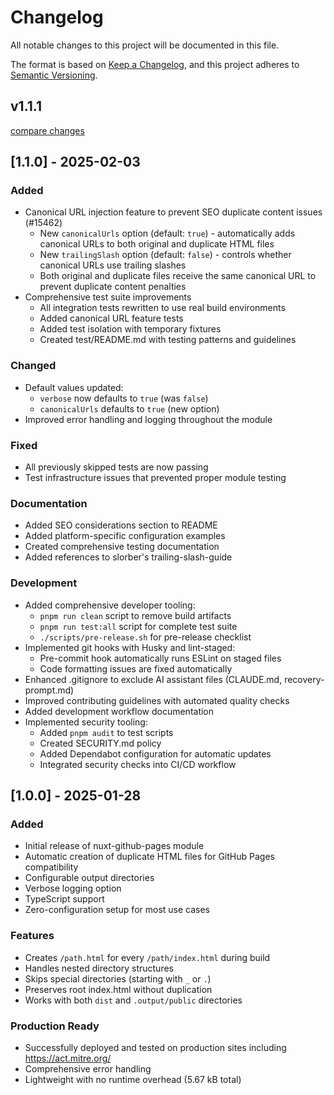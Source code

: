 # Changelog

All notable changes to this project will be documented in this file.

The format is based on [Keep a Changelog](https://keepachangelog.com/en/1.0.0/),
and this project adheres to [Semantic Versioning](https://semver.org/spec/v2.0.0.html).

## v1.1.1

[compare changes](https://github.com/mitre/nuxt-github-pages/compare/v1.1.0...v1.1.1)

## [1.1.0] - 2025-02-03

### Added
- Canonical URL injection feature to prevent SEO duplicate content issues (#15462)
  - New `canonicalUrls` option (default: `true`) - automatically adds canonical URLs to both original and duplicate HTML files
  - New `trailingSlash` option (default: `false`) - controls whether canonical URLs use trailing slashes
  - Both original and duplicate files receive the same canonical URL to prevent duplicate content penalties
- Comprehensive test suite improvements
  - All integration tests rewritten to use real build environments
  - Added canonical URL feature tests
  - Added test isolation with temporary fixtures
  - Created test/README.md with testing patterns and guidelines

### Changed
- Default values updated:
  - `verbose` now defaults to `true` (was `false`)
  - `canonicalUrls` defaults to `true` (new option)
- Improved error handling and logging throughout the module

### Fixed
- All previously skipped tests are now passing
- Test infrastructure issues that prevented proper module testing

### Documentation
- Added SEO considerations section to README
- Added platform-specific configuration examples
- Created comprehensive testing documentation
- Added references to slorber's trailing-slash-guide

### Development
- Added comprehensive developer tooling:
  - `pnpm run clean` script to remove build artifacts
  - `pnpm run test:all` script for complete test suite
  - `./scripts/pre-release.sh` for pre-release checklist
- Implemented git hooks with Husky and lint-staged:
  - Pre-commit hook automatically runs ESLint on staged files
  - Code formatting issues are fixed automatically
- Enhanced .gitignore to exclude AI assistant files (CLAUDE.md, recovery-prompt.md)
- Improved contributing guidelines with automated quality checks
- Added development workflow documentation
- Implemented security tooling:
  - Added `pnpm audit` to test scripts
  - Created SECURITY.md policy
  - Added Dependabot configuration for automatic updates
  - Integrated security checks into CI/CD workflow

## [1.0.0] - 2025-01-28

### Added
- Initial release of nuxt-github-pages module
- Automatic creation of duplicate HTML files for GitHub Pages compatibility
- Configurable output directories
- Verbose logging option
- TypeScript support
- Zero-configuration setup for most use cases

### Features
- Creates `/path.html` for every `/path/index.html` during build
- Handles nested directory structures
- Skips special directories (starting with `_` or `.`)
- Preserves root index.html without duplication
- Works with both `dist` and `.output/public` directories

### Production Ready
- Successfully deployed and tested on production sites including https://act.mitre.org/
- Comprehensive error handling
- Lightweight with no runtime overhead (5.67 kB total)